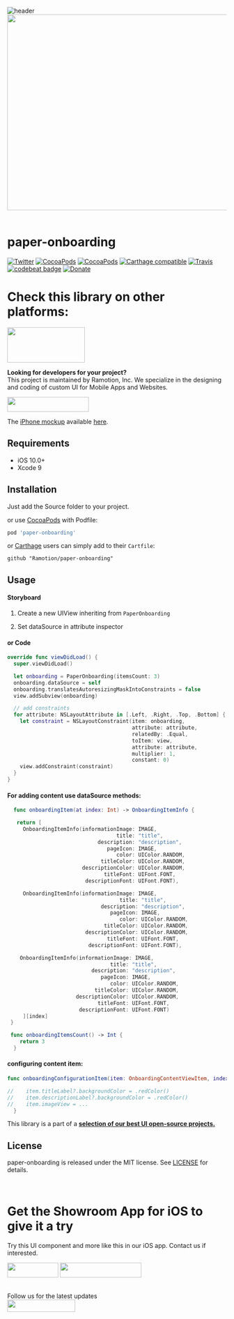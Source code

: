 ![header](./header.png)
<img src="https://github.com/Ramotion/paper-onboarding/blob/master/paper-onboarding.gif" width="600" height="450" />
<br><br/>

# paper-onboarding
[![Twitter](https://img.shields.io/badge/Twitter-@Ramotion-blue.svg?style=flat)](http://twitter.com/Ramotion)
[![CocoaPods](https://img.shields.io/cocoapods/p/paper-onboarding.svg)](https://cocoapods.org/pods/paper-onboarding)
[![CocoaPods](https://img.shields.io/cocoapods/v/paper-onboarding.svg)](http://cocoapods.org/pods/paper-onboarding)
[![Carthage compatible](https://img.shields.io/badge/Carthage-compatible-4BC51D.svg?style=flat)](https://github.com/Ramotion/paper-onboarding)
[![Travis](https://img.shields.io/travis/Ramotion/paper-onboarding.svg)](https://travis-ci.org/Ramotion/paper-onboarding)
[![codebeat badge](https://codebeat.co/badges/d06237c6-6ff7-4560-9602-b6cc65063383)](https://codebeat.co/projects/github-com-ramotion-paper-onboarding)
[![Donate](https://img.shields.io/badge/Donate-PayPal-blue.svg)](https://paypal.me/Ramotion)

# Check this library on other platforms:
<a href="https://github.com/Ramotion/paper-onboarding-android">
<img src="https://github.com/ramotion/navigation-stack/raw/master/Android_Java@2x.png" width="178" height="81"></a>

**Looking for developers for your project?**<br>
This project is maintained by Ramotion, Inc. We specialize in the designing and coding of custom UI for Mobile Apps and Websites.

<a href="mailto:alex.a@ramotion.com?subject=Project%20inquiry%20from%20Github">
<img src="https://github.com/ramotion/gliding-collection/raw/master/contact_our_team@2x.png" width="187" height="34"></a> <br>

The [iPhone mockup](https://store.ramotion.com/product/iphone-x-clay-mockups?utm_source=gthb&utm_medium=special&utm_campaign=paper-onboarding) available [here](https://store.ramotion.com?utm_source=gthb&utm_medium=special&utm_campaign=paper-onboarding).

## Requirements

- iOS 10.0+
- Xcode 9

## Installation

Just add the Source folder to your project.

or use [CocoaPods](https://cocoapods.org) with Podfile:

``` ruby
pod 'paper-onboarding'
```

or [Carthage](https://github.com/Carthage/Carthage) users can simply add to their `Cartfile`:
```
github "Ramotion/paper-onboarding"
```

## Usage

#### Storyboard

1) Create a new UIView inheriting from ```PaperOnboarding```

2) Set dataSource in attribute inspector

#### or Code

``` swift
override func viewDidLoad() {
  super.viewDidLoad()

  let onboarding = PaperOnboarding(itemsCount: 3)
  onboarding.dataSource = self
  onboarding.translatesAutoresizingMaskIntoConstraints = false
  view.addSubview(onboarding)

  // add constraints
  for attribute: NSLayoutAttribute in [.Left, .Right, .Top, .Bottom] {
    let constraint = NSLayoutConstraint(item: onboarding,
                                        attribute: attribute,
                                        relatedBy: .Equal,
                                        toItem: view,
                                        attribute: attribute,
                                        multiplier: 1,
                                        constant: 0)
    view.addConstraint(constraint)
  }
}
```

#### For adding content use dataSource methods:

``` swift
  func onboardingItem(at index: Int) -> OnboardingItemInfo {

   return [
     OnboardingItemInfo(informationImage: IMAGE,
                                   title: "title",
                             description: "description",
                                pageIcon: IMAGE,
                                   color: UIColor.RANDOM,
                              titleColor: UIColor.RANDOM,
                        descriptionColor: UIColor.RANDOM,
                               titleFont: UIFont.FONT,
                         descriptionFont: UIFont.FONT),

     OnboardingItemInfo(informationImage: IMAGE,
                                    title: "title",
                              description: "description",
                                 pageIcon: IMAGE,
                                    color: UIColor.RANDOM,
                               titleColor: UIColor.RANDOM,
                         descriptionColor: UIColor.RANDOM,
                                titleFont: UIFont.FONT,
                          descriptionFont: UIFont.FONT),

    OnboardingItemInfo(informationImage: IMAGE,
                                 title: "title",
                           description: "description",
                              pageIcon: IMAGE,
                                 color: UIColor.RANDOM,
                            titleColor: UIColor.RANDOM,
                      descriptionColor: UIColor.RANDOM,
                             titleFont: UIFont.FONT,
                       descriptionFont: UIFont.FONT)
     ][index]
 }

 func onboardingItemsCount() -> Int {
    return 3
  }

```

#### configuring content item:

``` swift
func onboardingConfigurationItem(item: OnboardingContentViewItem, index: Int) {

//    item.titleLabel?.backgroundColor = .redColor()
//    item.descriptionLabel?.backgroundColor = .redColor()
//    item.imageView = ...
  }
```


This library is a part of a <a href="https://github.com/Ramotion/swift-ui-animation-components-and-libraries"><b>selection of our best UI open-source projects.</b></a>

## License

paper-onboarding is released under the MIT license.
See [LICENSE](./LICENSE) for details.

<br>

# Get the Showroom App for iOS to give it a try
Try this UI component and more like this in our iOS app. Contact us if interested.

<a href="https://itunes.apple.com/app/apple-store/id1182360240?pt=550053&ct=paper-onboarding&mt=8" >
<img src="https://github.com/ramotion/gliding-collection/raw/master/app_store@2x.png" width="117" height="34"></a>

<a href="mailto:alex.a@ramotion.com?subject=Project%20inquiry%20from%20Github">
<img src="https://github.com/ramotion/gliding-collection/raw/master/contact_our_team@2x.png" width="187" height="34"></a>
<br>
<br>

Follow us for the latest updates<br>
<a href="https://goo.gl/rPFpid" >
<img src="https://i.imgur.com/ziSqeSo.png/" width="156" height="28"></a>
